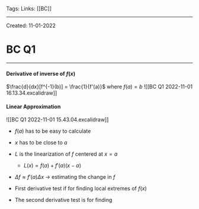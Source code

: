 Tags:
Links: [[BC]]

---
Created: 11-01-2022
# BC Q1
---

#### Derivative of inverse of $f(x)$
$\frac{d}{dx}[f^{-1}(b)] = \frac{1}{f'(a)}$ where $f(a)=b$
![[BC Q1 2022-11-01 16.13.34.excalidraw]]

#### Linear Approximation
![[BC Q1 2022-11-01 15.43.04.excalidraw]]
- $f(a)$ has to be easy to calculate
- $x$ has to be close to $a$
- $L$ is the linearization of $f$ centered at $x=a$
	- $L(x) = f(a) + f'(a)(x-a)$
- $\Delta f \approx f'(a)\Delta x$  → estimating the change in $f$


- First derivative test if for finding local extremes of $f(x)$
- The second derivative test is for finding

